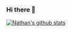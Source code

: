 ### Hi there 👋

[![Nathan's github stats](https://github-readme-stats.vercel.app/api?username=cnorick&count_private=true&show_icons=true&hide=contribs)](https://github.com/anuraghazra/github-readme-stats)

<!--
**cnorick/cnorick** is a ✨ _special_ ✨ repository because its `README.md` (this file) appears on your GitHub profile.

Here are some ideas to get you started:

- 🔭 I’m currently working on ...
- 🌱 I’m currently learning ...
- 👯 I’m looking to collaborate on ...
- 🤔 I’m looking for help with ...
- 💬 Ask me about ...
- 📫 How to reach me: ...
- 😄 Pronouns: ...
- ⚡ Fun fact: ...
-->
